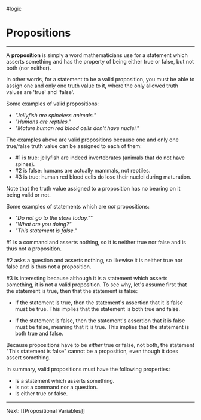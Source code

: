 #logic
# Propositions
---
A **proposition** is simply a word mathematicians use for a statement which asserts something and has the property of being either true or false, but not both (nor neither).

In other words, for a statement to be a valid proposition, you must be able to assign one and only one truth value to it, where the only allowed truth values are 'true' and 'false'.

Some examples of valid propositions:
- *"Jellyfish are spineless animals."*
- *"Humans are reptiles."*
- *"Mature human red blood cells don't have nuclei."*

The examples above are valid propositions because one and only one true/false truth value can be assigned to each of them:
- #1 is true: jellyfish are indeed invertebrates (animals that do not have spines).
- #2 is false: humans are actually mammals, not reptiles.
- #3 is true: human red blood cells do lose their nuclei during maturation.

Note that the truth value assigned to a proposition has no bearing on it being valid or not.

Some examples of statements which are *not* propositions:
- *"Do not go to the store today.""*
- *"What are you doing?"*
- *"This statement is false."*

#1 is a command and asserts nothing, so it is neither true nor false and is thus not a proposition.

#2 asks a question and asserts nothing, so likewise it is neither true nor false and is thus not a proposition.

#3 is interesting because although it is a statement which asserts something, it is not a valid proposition. To see why, let's assume first that the statement is true, then that the statement is false:

- If the statement is true, then the statement's assertion that it is false must be true. This implies that the statement is both true and false.

- If the statement is false, then the statement's assertion that it is false must be false, meaning that it is true. This implies that the statement is both true and false.

Because propositions have to be *either* true or false, not both, the statement "This statement is false" cannot be a proposition, even though it does assert something.

In summary, valid propositions must have the following properties:

- Is a statement which asserts something.
- Is not a command nor a question.
- Is either true or false.

---

Next: [[Propositional Variables]]